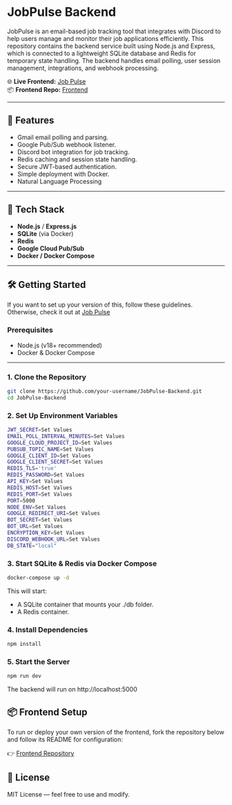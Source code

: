 # JobPulse Backend

JobPulse is an email-based job tracking tool that integrates with Discord to help users manage and monitor their job applications efficiently. This repository contains the backend service built using Node.js and Express, which is connected to a lightweight SQLite database and Redis for temporary state handling. The backend handles email polling, user session management, integrations, and webhook processing. 

🌐 **Live Frontend:** [Job Pulse](https://job-pulse1.vercel.app)  
📦 **Frontend Repo:** [Frontend](https://github.com/Jeffawe/JobPulse)

---

## 🚀 Features

- Gmail email polling and parsing.
- Google Pub/Sub webhook listener.
- Discord bot integration for job tracking.
- Redis caching and session state handling.
- Secure JWT-based authentication.
- Simple deployment with Docker.
- Natural Language Processing

---

## 🧩 Tech Stack

- **Node.js** / **Express.js**
- **SQLite** (via Docker)
- **Redis**
- **Google Cloud Pub/Sub**
- **Docker / Docker Compose**

---

## 🛠️ Getting Started
If you want to set up your version of this, follow these guidelines. Otherwise, check it out at [Job Pulse](https://job-pulse1.vercel.app)  

### Prerequisites

- Node.js (v18+ recommended)
- Docker & Docker Compose

---

### 1. Clone the Repository

```bash
git clone https://github.com/your-username/JobPulse-Backend.git
cd JobPulse-Backend
```

### 2. Set Up Environment Variables

```bash
JWT_SECRET=Set Values
EMAIL_POLL_INTERVAL_MINUTES=Set Values
GOOGLE_CLOUD_PROJECT_ID=Set Values
PUBSUB_TOPIC_NAME=Set Values
GOOGLE_CLIENT_ID=Set Values
GOOGLE_CLIENT_SECRET=Set Values
REDIS_TLS='true'
REDIS_PASSWORD=Set Values
API_KEY=Set Values
REDIS_HOST=Set Values
REDIS_PORT=Set Values
PORT=5000
NODE_ENV=Set Values
GOOGLE_REDIRECT_URI=Set Values
BOT_SECRET=Set Values
BOT_URL=Set Values
ENCRYPTION_KEY=Set Values
DISCORD_WEBHOOK_URL=Set Values
DB_STATE="local"
```

### 3.  Start SQLite & Redis via Docker Compose
```bash
docker-compose up -d
```

This will start:
- A SQLite container that mounts your ./db folder.
- A Redis container.

### 4.  Install Dependencies
```bash
npm install
```

### 5.  Start the Server
```bash
npm run dev
```
The backend will run on http://localhost:5000


## 📦 Frontend Setup
To run or deploy your own version of the frontend, fork the repository below and follow its README for configuration:

👉 [Frontend Repository](https://github.com/Jeffawe/JobPulse)


## 📄 License
MIT License — feel free to use and modify.
